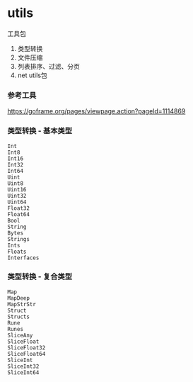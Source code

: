 # utils

工具包

1. 类型转换
2. 文件压缩
3. 列表排序、过滤、分页
4. net utils包


### 参考工具

https://goframe.org/pages/viewpage.action?pageId=1114869

### 类型转换 - 基本类型

```
Int
Int8
Int16
Int32
Int64
Uint
Uint8
Uint16
Uint32
Uint64
Float32
Float64
Bool
String
Bytes
Strings
Ints
Floats
Interfaces
```

### 类型转换 - 复合类型

```
Map
MapDeep
MapStrStr
Struct
Structs
Rune
Runes
SliceAny
SliceFloat
SliceFloat32
SliceFloat64
SliceInt
SliceInt32
SliceInt64
``` 